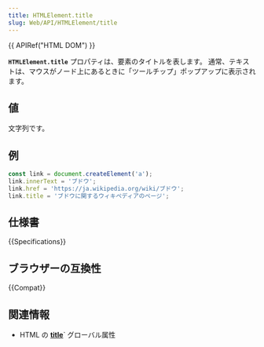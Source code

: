 ```yaml
---
title: HTMLElement.title
slug: Web/API/HTMLElement/title
---
```


{{ APIRef("HTML DOM") }}

**`HTMLElement.title`** プロパティは、要素のタイトルを表します。 通常、テキストは、マウスがノード上にあるときに「ツールチップ」ポップアップに表示されます。

## 値

文字列です。

## 例

```js
const link = document.createElement('a');
link.innerText = 'ブドウ';
link.href = 'https://ja.wikipedia.org/wiki/ブドウ';
link.title = 'ブドウに関するウィキペディアのページ';
```

## 仕様書

{{Specifications}}

## ブラウザーの互換性

{{Compat}}

## 関連情報

- HTML の [**title**](/ja/docs/Web/HTML/Global_attributes/title)` グローバル属性
